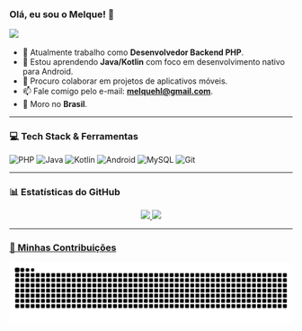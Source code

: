 ### Olá, eu sou o Melque! 👋

<img src="https://media.tenor.com/GOj9ZF_-ZOcAAAAC/cat.gif" width="100">

- 🔭 Atualmente trabalho como **Desenvolvedor Backend PHP**.
- 🌱 Estou aprendendo **Java/Kotlin** com foco em desenvolvimento nativo para Android.
- 👯 Procuro colaborar em projetos de aplicativos móveis.
- 📫 Fale comigo pelo e-mail: **melquehl@gmail.com**.
- 🏡 Moro no **Brasil**.

---

### 💻 Tech Stack & Ferramentas

![PHP](https://img.shields.io/badge/php-%23777BB4.svg?style=for-the-badge&logo=php&logoColor=white)
![Java](https://img.shields.io/badge/java-%23ED8B00.svg?style=for-the-badge&logo=java&logoColor=white)
![Kotlin](https://img.shields.io/badge/kotlin-%237F52FF.svg?style=for-the-badge&logo=kotlin&logoColor=white)
![Android](https://img.shields.io/badge/Android-3DDC84?style=for-the-badge&logo=android&logoColor=white)
![MySQL](https://img.shields.io/badge/mysql-%2300f.svg?style=for-the-badge&logo=mysql&logoColor=white)
![Git](https://img.shields.io/badge/git-%23F05033.svg?style=for-the-badge&logo=git&logoColor=white)

---

### 📊 Estatísticas do GitHub

<div align="center">
  <a href="https://github.com/MelqueHenrique">
  <img height="180em" src="https://github-readme-stats.vercel.app/api?username=MelqueHenrique&show_icons=true&theme=tokyonight&include_all_commits=true&count_private=true"/>
  <img height="180em" src="https://github-readme-stats.vercel.app/api/top-langs/?username=MelqueHenrique&layout=compact&langs_count=7&theme=tokyonight"/>
</div>

---

### 🐍 Minhas Contribuições

<div align="center">
  <picture>
    <source media="(prefers-color-scheme: light)" srcset="dist/github-contribution-grid-snake.svg" />
    <source media="(prefers-color-scheme: dark)" srcset="dist/github-contribution-grid-snake-dark.svg" />
    <img alt="snake animation" src="dist/github-contribution-grid-snake.svg" />
  </picture>
</div>
